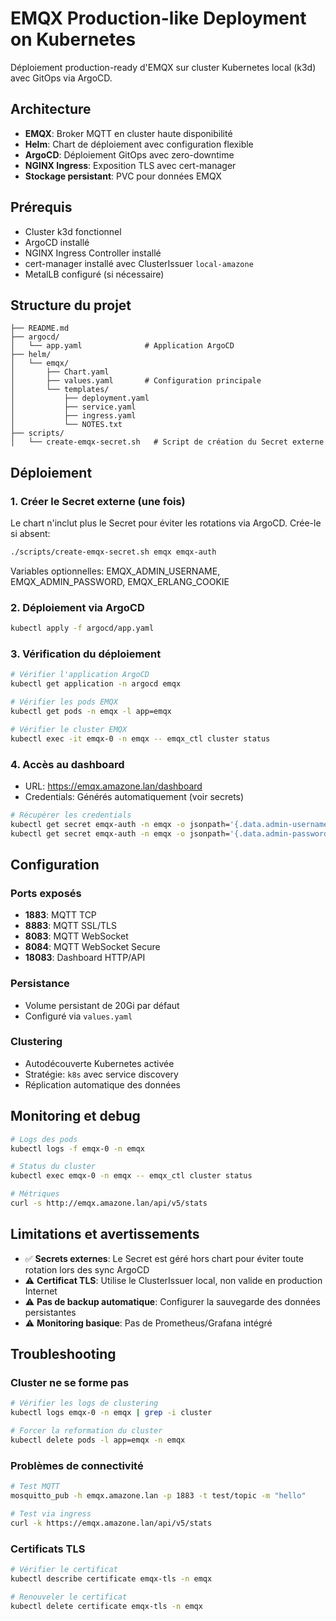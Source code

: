 # EMQX Production-like Deployment on Kubernetes

Déploiement production-ready d'EMQX sur cluster Kubernetes local (k3d) avec GitOps via ArgoCD.

## Architecture

- **EMQX**: Broker MQTT en cluster haute disponibilité
- **Helm**: Chart de déploiement avec configuration flexible
- **ArgoCD**: Déploiement GitOps avec zero-downtime
- **NGINX Ingress**: Exposition TLS avec cert-manager
- **Stockage persistant**: PVC pour données EMQX

## Prérequis

- Cluster k3d fonctionnel
- ArgoCD installé
- NGINX Ingress Controller installé
- cert-manager installé avec ClusterIssuer `local-amazone`
- MetalLB configuré (si nécessaire)

## Structure du projet

```
├── README.md
├── argocd/
│   └── app.yaml              # Application ArgoCD
├── helm/
│   └── emqx/
│       ├── Chart.yaml
│       ├── values.yaml       # Configuration principale
│       └── templates/
│           ├── deployment.yaml
│           ├── service.yaml
│           ├── ingress.yaml
│           └── NOTES.txt
├── scripts/
│   └── create-emqx-secret.sh   # Script de création du Secret externe
```

## Déploiement

### 1. Créer le Secret externe (une fois)

Le chart n'inclut plus le Secret pour éviter les rotations via ArgoCD. Crée-le si absent:

```bash
./scripts/create-emqx-secret.sh emqx emqx-auth
```

Variables optionnelles: EMQX_ADMIN_USERNAME, EMQX_ADMIN_PASSWORD, EMQX_ERLANG_COOKIE

### 2. Déploiement via ArgoCD

```bash
kubectl apply -f argocd/app.yaml
```

### 3. Vérification du déploiement

```bash
# Vérifier l'application ArgoCD
kubectl get application -n argocd emqx

# Vérifier les pods EMQX
kubectl get pods -n emqx -l app=emqx

# Vérifier le cluster EMQX
kubectl exec -it emqx-0 -n emqx -- emqx_ctl cluster status
```

### 4. Accès au dashboard

- URL: <https://emqx.amazone.lan/dashboard>
- Credentials: Générés automatiquement (voir secrets)

```bash
# Récupérer les credentials
kubectl get secret emqx-auth -n emqx -o jsonpath='{.data.admin-username}' | base64 -d; echo
kubectl get secret emqx-auth -n emqx -o jsonpath='{.data.admin-password}' | base64 -d; echo
```

## Configuration

### Ports exposés

- **1883**: MQTT TCP
- **8883**: MQTT SSL/TLS
- **8083**: MQTT WebSocket
- **8084**: MQTT WebSocket Secure
- **18083**: Dashboard HTTP/API

### Persistance

- Volume persistant de 20Gi par défaut
- Configuré via `values.yaml`

### Clustering

- Autodécouverte Kubernetes activée
- Stratégie: `k8s` avec service discovery
- Réplication automatique des données

## Monitoring et debug

```bash
# Logs des pods
kubectl logs -f emqx-0 -n emqx

# Status du cluster
kubectl exec emqx-0 -n emqx -- emqx_ctl cluster status

# Métriques
curl -s http://emqx.amazone.lan/api/v5/stats
```

## Limitations et avertissements

- ✅ **Secrets externes**: Le Secret est géré hors chart pour éviter toute rotation lors des sync ArgoCD
- ⚠️ **Certificat TLS**: Utilise le ClusterIssuer local, non valide en production Internet
- ⚠️ **Pas de backup automatique**: Configurer la sauvegarde des données persistantes
- ⚠️ **Monitoring basique**: Pas de Prometheus/Grafana intégré

## Troubleshooting

### Cluster ne se forme pas

```bash
# Vérifier les logs de clustering
kubectl logs emqx-0 -n emqx | grep -i cluster

# Forcer la reformation du cluster
kubectl delete pods -l app=emqx -n emqx
```

### Problèmes de connectivité

```bash
# Test MQTT
mosquitto_pub -h emqx.amazone.lan -p 1883 -t test/topic -m "hello"

# Test via ingress
curl -k https://emqx.amazone.lan/api/v5/stats
```

### Certificats TLS

```bash
# Vérifier le certificat
kubectl describe certificate emqx-tls -n emqx

# Renouveler le certificat
kubectl delete certificate emqx-tls -n emqx
```

